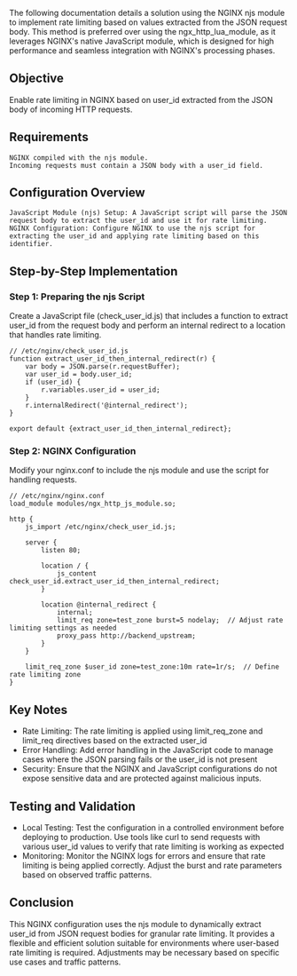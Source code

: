 The following documentation details a solution using the NGINX njs module to implement rate limiting based on values extracted from the JSON request body. This method is preferred over using the ngx_http_lua_module, as it leverages NGINX's native JavaScript module, which is designed for high performance and seamless integration with NGINX's processing phases.


## Objective
Enable rate limiting in NGINX based on user_id extracted from the JSON body of incoming HTTP requests.

## Requirements

    NGINX compiled with the njs module.
    Incoming requests must contain a JSON body with a user_id field.

## Configuration Overview

    JavaScript Module (njs) Setup: A JavaScript script will parse the JSON request body to extract the user_id and use it for rate limiting.
    NGINX Configuration: Configure NGINX to use the njs script for extracting the user_id and applying rate limiting based on this identifier.

## Step-by-Step Implementation

### Step 1: Preparing the njs Script

Create a JavaScript file (check_user_id.js) that includes a function to extract user_id from the request body and perform an internal redirect to a location that handles rate limiting.
```
// /etc/nginx/check_user_id.js
function extract_user_id_then_internal_redirect(r) {
    var body = JSON.parse(r.requestBuffer);
    var user_id = body.user_id;
    if (user_id) {
        r.variables.user_id = user_id;
    }
    r.internalRedirect('@internal_redirect');
}

export default {extract_user_id_then_internal_redirect};
```

### Step 2: NGINX Configuration

Modify your nginx.conf to include the njs module and use the script for handling requests.
```
// /etc/nginx/nginx.conf
load_module modules/ngx_http_js_module.so;

http {
    js_import /etc/nginx/check_user_id.js;

    server {
        listen 80;

        location / {
            js_content check_user_id.extract_user_id_then_internal_redirect;
        }

        location @internal_redirect {
            internal;
            limit_req zone=test_zone burst=5 nodelay;  // Adjust rate limiting settings as needed
            proxy_pass http://backend_upstream;
        }
    }

    limit_req_zone $user_id zone=test_zone:10m rate=1r/s;  // Define rate limiting zone
}
```

## Key Notes
- Rate Limiting: The rate limiting is applied using limit_req_zone and limit_req directives based on the extracted user_id
- Error Handling: Add error handling in the JavaScript code to manage cases where the JSON parsing fails or the user_id is not present
- Security: Ensure that the NGINX and JavaScript configurations do not expose sensitive data and are protected against malicious inputs.

## Testing and Validation

- Local Testing: Test the configuration in a controlled environment before deploying to production. Use tools like curl to send requests with various user_id values to verify that rate limiting is working as expected
- Monitoring: Monitor the NGINX logs for errors and ensure that rate limiting is being applied correctly. Adjust the burst and rate parameters based on observed traffic patterns.

## Conclusion

This NGINX configuration uses the njs module to dynamically extract user_id from JSON request bodies for granular rate limiting. It provides a flexible and efficient solution suitable for environments where user-based rate limiting is required. Adjustments may be necessary based on specific use cases and traffic patterns.
